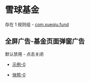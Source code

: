 # 雪球基金

存在 1 规则组 - [com.xueqiu.fund](/src/apps/com.xueqiu.fund.ts)

## 全屏广告-基金页面弹窗广告

默认禁用 - 点击关闭

- [示例-0](https://m.gkd.li/57941037/c43d58ab-a18c-4249-bc35-1c7aeab4c3ff)

- [快照-0](https://i.gkd.li/import/14163901)
